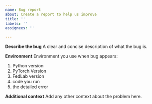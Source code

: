 ```yaml
---
name: Bug report
about: Create a report to help us improve
title: ''
labels: ''
assignees: ''

---
```


**Describe the bug**
A clear and concise description of what the bug is.

**Environment**
Environment you use when bug appears:
1. Python version
2. PyTorch Version
3. FedLab version
4. code you run
5. the detailed error


**Additional context**
Add any other context about the problem here.
